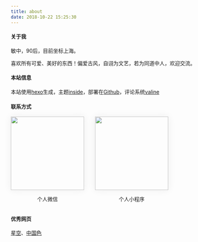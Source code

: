 ```yaml
---
title: about
date: 2018-10-22 15:25:30
---
```


#### 关于我
敏中，90后，目前坐标上海。  

喜欢所有可爱、美好的东西！偏爱古风，自诩为文艺，若为同道中人，欢迎交流。

#### 本站信息
本站使用<a href="https://hexo.io/zh-cn" target="_target">hexo</a>生成，主题<a href="https://github.com/ike-c/hexo-theme-inside" target="_target">inside</a>，部署在<a href="https://github.com" target="_target">Github</a>，评论系统<a href="https://deserts.io/diy-a-comment-system/" target="_target">valine</a>

#### 联系方式
<div style="display: flex;flex-wrap: wrap;">
    <div style="margin-right: 30px;">
        <img src="images/wx.jpg" style="width:200px;height: 200px;box-shadow: 0 0 20px #eee;">
        <p style="text-align:center;">个人微信</p>
    </div>
    <div>
        <img src="images/xcx.png" style="width:200px;height: 200px;box-shadow: 0 0 20px #eee;">
        <p style="text-align:center;">个人小程序</p>
    </div>
</div>

#### 优秀网页
<div style="display:flex;flex-wrap:wrap;">
    <a href="https://zine-fj.github.io/starrySky/" title="效果 ~ 夜空"  target="_target">星空</a>、
    <a href="http://zhongguose.com/" title="中国色"  target="_target">中国色</a>
</div>




